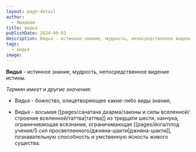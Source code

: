```yaml
---
layout: page-detail
author:
  - Яшодеви
title: видья
publishDate: 2024-09-01
description: Видья - истинное знание, мудрость, непосредственное видение Истины.
tags:
  - видья
image:
---
```

**Видья** - истинное знание, мудрость, непосредственное видение истины.

*Термин имеет и другие значения:*

- Видья - божество, олицетворяющее какие-либо виды знания;

- Видья - восьмая [[pages/санатана дхарма/законы и силы вселенной/строение вселенной/таттва|таттва]] из тридцати шести, канчука, ограничивающая всезнание, ограничивающая [[pages/йога/плод учения/5 сил просветленного/джняна-шакти|джняна-шакти]], познавательную способность и умственную ясность живого существа.

